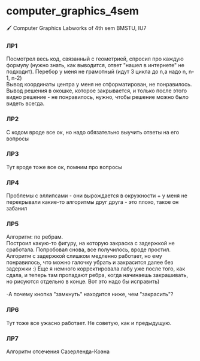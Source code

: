 # computer_graphics_4sem
 🖌 Computer Graphics Labworks of 4th sem BMSTU, IU7 

### ЛР1
Посмотрел весь код, связанный с геометрией, спросил про каждую формулу (нужно знать, как выводится, ответ "нашел в интернете" не подходит).
Перебор у меня не грамотный (идут 3 цикла до n,а надо n, n-1, n-2) <br>
Вывод координаты центра у меня не отформатирован, не понравилось. <br>
Вывод решения в окошке, которое закрывается, и только после этого видно решение - не понравилось, нужно, чтобы решение можно было видеть всегда. <br>

### ЛР2
С кодом вроде все ок, но надо обязательно выучить ответы на его вопросы

### ЛР3
Тут вроде тоже все ок, помним про вопросы

### ЛР4
Проблемы с эллипсами - они вырождается в окружности + у меня не перекрывали какие-то алгоритмы друг друга - это плохо, такое он забанил

### ЛР5
Алгоритм: по ребрам. <br>
Построил какую-то фигуру, на которую закраска с задержкой не сработала. Попробовал снова, все получилось, вроде простил. Алгоритм с задержкой слишком медленно работает, но ему понравилось, что можно галочку убрать и закрасится далее без задержки :) Еще я немного корректировала лабу уже после того, как сдала, и теперь там пропадают ребра, когда начинаешь закрашивать, но рисуются отдельно в конце. Вот это надо бы исправить)<br><br>
-А почему кнопка "замкнуть" находится ниже, чем "закрасить"?

### ЛР6
Тут тоже все ужасно работает. Не советую, как и предыдущую.

### ЛР7
Алгоритм отсечения Сазерленда-Коэна
